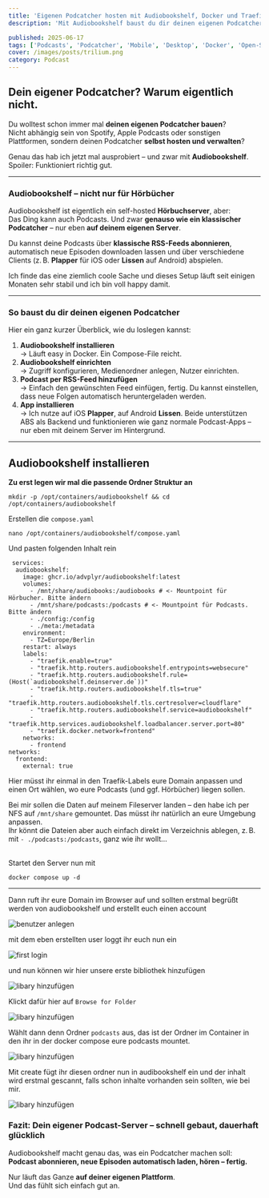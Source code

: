 ```yaml
---
title: 'Eigenen Podcatcher hosten mit Audiobookshelf, Docker und Traefik'
description: 'Mit Audiobookshelf baust du dir deinen eigenen Podcatcher – selbst gehostet, unabhängig von Spotify & Co.'

published: 2025-06-17
tags: ['Podcasts', 'Podcatcher', 'Mobile', 'Desktop', 'Docker', 'Open-Source', 'Linux']
cover: /images/posts/trilium.png
category: Podcast
---
```

## Dein eigener Podcatcher? Warum eigentlich nicht.

Du wolltest schon immer mal **deinen eigenen Podcatcher bauen**?  
Nicht abhängig sein von Spotify, Apple Podcasts oder sonstigen Plattformen, sondern deinen Podcatcher **selbst hosten und verwalten**?

Genau das hab ich jetzt mal ausprobiert – und zwar mit **Audiobookshelf**.  
Spoiler: Funktioniert richtig gut.

* * *

### Audiobookshelf – nicht nur für Hörbücher

Audiobookshelf ist eigentlich ein self-hosted **Hörbuchserver**, aber:  
Das Ding kann auch Podcasts. Und zwar **genauso wie ein klassischer Podcatcher** – nur eben **auf deinem eigenen Server**.

Du kannst deine Podcasts über **klassische RSS-Feeds abonnieren**, automatisch neue Episoden downloaden lassen und über verschiedene Clients (z. B. **Plapper** für iOS oder **Lissen** auf Android) abspielen.

Ich finde das eine ziemlich coole Sache und dieses Setup läuft seit einigen Monaten sehr stabil und ich bin voll happy damit.

* * *

### So baust du dir deinen eigenen Podcatcher

Hier ein ganz kurzer Überblick, wie du loslegen kannst:

1.  **Audiobookshelf installieren**  
    → Läuft easy in Docker. Ein Compose-File reicht.
2.  **Audiobookshelf einrichten**  
    → Zugriff konfigurieren, Medienordner anlegen, Nutzer einrichten.
3.  **Podcast per RSS-Feed hinzufügen**  
    → Einfach den gewünschten Feed einfügen, fertig. Du kannst einstellen, dass neue Folgen automatisch heruntergeladen werden.
4.  **App installieren**  
    → Ich nutze auf iOS **Plapper**, auf Android **Lissen**. Beide unterstützen ABS als Backend und funktionieren wie ganz normale Podcast-Apps – nur eben mit deinem Server im Hintergrund.

* * *

## **Audiobookshelf installieren**

**Zu erst legen wir mal die passende Ordner Struktur an**

```
mkdir -p /opt/containers/audiobookshelf && cd /opt/containers/audiobookshelf
```

Erstellen die `compose.yaml`

```
nano /opt/containers/audiobookshelf/compose.yaml
```

Und pasten folgenden Inhalt rein

```
 services:
  audiobookshelf:
    image: ghcr.io/advplyr/audiobookshelf:latest
    volumes:
      - /mnt/share/audiobooks:/audiobooks # <- Mountpoint für Hörbucher. Bitte ändern
      - /mnt/share/podcasts:/podcasts # <- Mountpoint für Podcasts. Bitte ändern
      - ./config:/config
      - ./meta:/metadata
    environment:
      - TZ=Europe/Berlin
    restart: always
    labels:
      - "traefik.enable=true"
      - "traefik.http.routers.audiobookshelf.entrypoints=websecure"
      - "traefik.http.routers.audiobookshelf.rule=(Host(`audiobookshelf.deinserver.de`))"
      - "traefik.http.routers.audiobookshelf.tls=true"
      - "traefik.http.routers.audiobookshelf.tls.certresolver=cloudflare"
      - "traefik.http.routers.audiobookshelf.service=audiobookshelf"
      - "traefik.http.services.audiobookshelf.loadbalancer.server.port=80"
      - "traefik.docker.network=frontend"
    networks:
      - frontend
networks:
  frontend:
    external: true
```

Hier müsst ihr einmal in den Traefik-Labels eure Domain anpassen und einen Ort wählen, wo eure Podcasts (und ggf. Hörbücher) liegen sollen.

Bei mir sollen die Daten auf meinem Fileserver landen – den habe ich per NFS auf `/mnt/share` gemountet. Das müsst ihr natürlich an eure Umgebung anpassen.    
Ihr könnt die Dateien aber auch einfach direkt im Verzeichnis ablegen, z. B. mit `- ./podcasts:/podcasts`, ganz wie ihr wollt…  
 

Startet den Server nun mit

```
docker compose up -d
```

* * *

Dann ruft ihr eure Domain im Browser auf und sollten erstmal begrüßt werden von audiobookshelf und erstellt euch einen account

![benutzer anlegen](./init1.png)

mit dem eben erstellten user loggt ihr euch nun ein

![first login](./login.png)

und nun können wir hier unsere erste bibliothek hinzufügen

![libary hinzufügen](./add-lib.png)

Klickt dafür hier auf `Browse for Folder`

![libary hinzufügen](./browser-folder.png)

Wählt dann denn Ordner `podcasts` aus, das ist der Ordner im Container in den ihr in der docker compose eure podcasts mountet.

![libary hinzufügen](./choose-folder.png)

Mit create fügt ihr diesen ordner nun in audibookshelf ein und der inhalt wird erstmal gescannt, falls schon inhalte vorhanden sein sollten, wie bei mir.

![libary hinzufügen](./create.png)

### Fazit: Dein eigener Podcast-Server – schnell gebaut, dauerhaft glücklich

Audiobookshelf macht genau das, was ein Podcatcher machen soll:  
**Podcast abonnieren, neue Episoden automatisch laden, hören – fertig.**

Nur läuft das Ganze **auf deiner eigenen Plattform**.  
Und das fühlt sich einfach gut an.